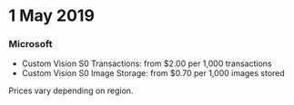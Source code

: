 # 1 May 2019

### Microsoft

- Custom Vision S0 Transactions: from $2.00 per 1,000 transactions
- Custom Vision S0 Image Storage: from $0.70 per 1,000 images stored

Prices vary depending on region.